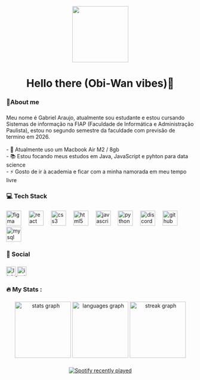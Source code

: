 <div align="center">
  <img height="150" src="https://64.media.tumblr.com/3caf6a607ff30cf95b667aab3b97a951/51c72b89b36d1a5f-08/s540x810/7ad97f4fbf2421273bbfafd932f3b5426b94cf14.gif"  />
</div>

###

<h1 align="center">Hello there (Obi-Wan vibes)👋</h1>

###

<h3 align="left">🤠About me</h3>

###

<p align="left">Meu nome é Gabriel Araujo, atualmente sou estudante e estou cursando Sistemas de informação na FIAP (Faculdade de Informática e Administração Paulista), estou no segundo semestre da faculdade com previsão de termino em 2026.<br><br>- 🔭 Atualmente uso um Macbook Air M2 / 8gb<br>- 📚 Estou focando meus estudos em Java, JavaScript e pyhton para data science<br>- ⚡ Gosto de ir à academia e ficar com a minha namorada em meu tempo livre</p>

###

<h3 align="left">💻 Tech Stack</h3>

###

<div align="left">
  <img src="https://skillicons.dev/icons?i=figma" height="40" alt="figma logo"  />
  <img width="12" />
  <img src="https://skillicons.dev/icons?i=react" height="40" alt="react logo"  />
  <img width="12" />
  <img src="https://skillicons.dev/icons?i=css" height="40" alt="css3 logo"  />
  <img width="12" />
  <img src="https://skillicons.dev/icons?i=html" height="40" alt="html5 logo"  />
  <img width="12" />
  <img src="https://skillicons.dev/icons?i=js" height="40" alt="javascript logo"  />
  <img width="12" />
  <img src="https://skillicons.dev/icons?i=py" height="40" alt="python logo"  />
  <img width="12" />
  <img src="https://skillicons.dev/icons?i=discord" height="40" alt="discord logo"  />
  <img width="12" />
  <img src="https://skillicons.dev/icons?i=github" height="40" alt="github logo"  />
  <img width="12" />
  <img src="https://skillicons.dev/icons?i=mysql" height="40" alt="mysql logo"  />
</div>

###

<h3 align="left">🤝 Social </h3>

###

<div align="left">
  <a href="https://www.linkedin.com/in/gabriel-deoliveira-araujo/" target="_blank">
    <img src="https://img.shields.io/static/v1?message=LinkedIn&logo=linkedin&label=&color=0077B5&logoColor=white&labelColor=&style=for-the-badge" height="25" alt="linkedin logo"  />
  </a>
  <a href="https://www.instagram.com/ibieelx/" target="_blank">
    <img src="https://img.shields.io/static/v1?message=Instagram&logo=instagram&label=&color=E4405F&logoColor=white&labelColor=&style=for-the-badge" height="25" alt="instagram logo"  />
  </a>
</div>

###

<h3 align="left">🔥   My Stats :</h3>

###

<div align="center">
  <img src="https://github-readme-stats.vercel.app/api?username=bieelx&hide_title=true&hide_rank=false&show_icons=true&include_all_commits=false&count_private=false&disable_animations=false&theme=blueberry&locale=en&hide_border=true&order=1" height="150" alt="stats graph"  />
  <img src="https://github-readme-stats.vercel.app/api/top-langs?username=bieelx&locale=en&hide_title=false&layout=compact&card_width=320&langs_count=5&theme=blueberry&hide_border=true&order=2" height="150" alt="languages graph"  />
  <img src="https://streak-stats.demolab.com?user=bieelx&locale=en&mode=daily&theme=blueberry&hide_border=true&border_radius=5&order=3" height="150" alt="streak graph"  />
</div>

###

<div align="center">
  <a href="https://open.spotify.com/user/xjcnswd19ku09ol284wlqrlvs">
    <img src="https://spotify-recently-played-readme.vercel.app/api?user=xjcnswd19ku09ol284wlqrlvs&count=3" alt="Spotify recently played"  />
  </a>
</div>

###

